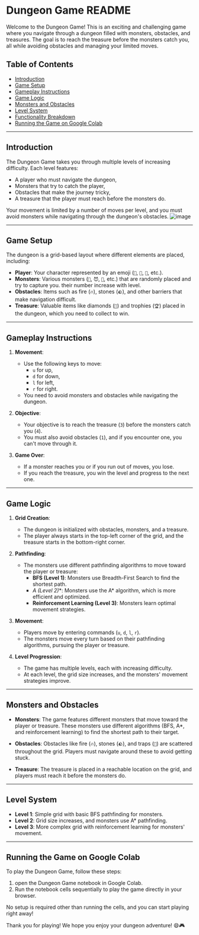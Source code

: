 # Dungeon Game README

Welcome to the Dungeon Game! This is an exciting and challenging game where you navigate through a dungeon filled with monsters, obstacles, and treasures. The goal is to reach the treasure before the monsters catch you, all while avoiding obstacles and managing your limited moves.

## Table of Contents
- [Introduction](#introduction)
- [Game Setup](#game-setup)
- [Gameplay Instructions](#gameplay-instructions)
- [Game Logic](#game-logic)
- [Monsters and Obstacles](#monsters-and-obstacles)
- [Level System](#level-system)
- [Functionality Breakdown](#functionality-breakdown)
- [Running the Game on Google Colab](#running-the-game-on-google-colab)

---

## Introduction

The Dungeon Game takes you through multiple levels of increasing difficulty. Each level features:
- A player who must navigate the dungeon,
- Monsters that try to catch the player,
- Obstacles that make the journey tricky,
- A treasure that the player must reach before the monsters do.

Your movement is limited by a number of moves per level, and you must avoid monsters while navigating through the dungeon's obstacles.
![image](https://github.com/user-attachments/assets/c8260f10-baf7-4e20-a5c4-bf90d81ae408)


---

## Game Setup

The dungeon is a grid-based layout where different elements are placed, including:
- **Player**: Your character represented by an emoji (`🧑`, `👩`, `👨`, etc.).
- **Monsters**: Various monsters (`👹`, `😈`, `🧟`, etc.) that are randomly placed and try to capture you. their number increase with level.
- **Obstacles**: Items such as fire (`🔥`), stones (`🪨`), and other barriers that make navigation difficult.
- **Treasure**: Valuable items like diamonds (`💎`) and trophies (`🏆`) placed in the dungeon, which you need to collect to win.

---

## Gameplay Instructions

1. **Movement**:
   - Use the following keys to move: 
     - `u` for up, 
     - `d` for down,
     - `l` for left, 
     - `r` for right.
   - You need to avoid monsters and obstacles while navigating the dungeon.

2. **Objective**:
   - Your objective is to reach the treasure (`3`) before the monsters catch you (`4`).
   - You must also avoid obstacles (`1`), and if you encounter one, you can't move through it.

3. **Game Over**:
   - If a monster reaches you or if you run out of moves, you lose.
   - If you reach the treasure, you win the level and progress to the next one.

---

## Game Logic

1. **Grid Creation**:
   - The dungeon is initialized with obstacles, monsters, and a treasure.
   - The player always starts in the top-left corner of the grid, and the treasure starts in the bottom-right corner.

2. **Pathfinding**:
   - The monsters use different pathfinding algorithms to move toward the player or treasure:
     - **BFS (Level 1)**: Monsters use Breadth-First Search to find the shortest path.
     - **A* (Level 2)**: Monsters use the A* algorithm, which is more efficient and optimized.
     - **Reinforcement Learning (Level 3)**: Monsters learn optimal movement strategies.

3. **Movement**:
   - Players move by entering commands (`u`, `d`, `l`, `r`).
   - The monsters move every turn based on their pathfinding algorithms, pursuing the player or treasure.

4. **Level Progression**:
   - The game has multiple levels, each with increasing difficulty.
   - At each level, the grid size increases, and the monsters' movement strategies improve.

---

## Monsters and Obstacles

- **Monsters**: The game features different monsters that move toward the player or treasure. These monsters use different algorithms (BFS, A*, and reinforcement learning) to find the shortest path to their target.
  
- **Obstacles**: Obstacles like fire (`🔥`), stones (`🪨`), and traps (`🛑`) are scattered throughout the grid. Players must navigate around these to avoid getting stuck.

- **Treasure**: The treasure is placed in a reachable location on the grid, and players must reach it before the monsters do.

---

## Level System

- **Level 1**: Simple grid with basic BFS pathfinding for monsters.
- **Level 2**: Grid size increases, and monsters use A* pathfinding.
- **Level 3**: More complex grid with reinforcement learning for monsters' movement.

---

## Running the Game on Google Colab

To play the Dungeon Game, follow these steps:

1. open the Dungeon Game notebook in Google Colab.
2. Run the notebook cells sequentially to play the game directly in your browser.

No setup is required other than running the cells, and you can start playing right away!

Thank you for playing! We hope you enjoy your dungeon adventure! 😄🎮
